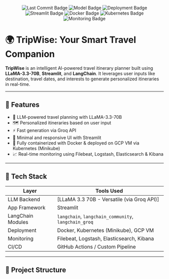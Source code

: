 <p align="center">
  <img src="https://img.shields.io/github/last-commit/aimldinesh/TripWise" alt="Last Commit Badge">
  <img src="https://img.shields.io/badge/LLM-LLaMA_3.3_70B_versatile-blueviolet" alt="Model Badge">
  <img src="https://img.shields.io/badge/deployed-GCP-green" alt="Deployment Badge">
  <img src="https://img.shields.io/badge/Made%20with-Streamlit-orange" alt="Streamlit Badge">
  <img src="https://img.shields.io/badge/Docker-Containerized-blue" alt="Docker Badge">
  <img src="https://img.shields.io/badge/Kubernetes-Minikube-326ce5" alt="Kubernetes Badge">
  <img src="https://img.shields.io/badge/Monitoring-ELK%20Stack-yellow" alt="Monitoring Badge">
</p>

# 🌍 TripWise: Your Smart Travel Companion

**TripWise** is an intelligent AI-powered travel itinerary planner built using **LLaMA-3.3-70B**, **Streamlit**, and **LangChain**. It leverages user inputs like destination, travel dates, and interests to generate personalized itineraries in real-time.

---

## 📌 Features

- 🧠 LLM-powered travel planning with LLaMA-3.3-70B
- 🗺️ Personalized itineraries based on user input
- ⚡ Fast generation via Groq API
- 🎯 Minimal and responsive UI with Streamlit
- 🚀 Fully containerized with Docker & deployed on GCP VM via Kubernetes (Minikube)
- 📈 Real-time monitoring using Filebeat, Logstash, Elasticsearch & Kibana

---

## 🧠 Tech Stack

| Layer              | Tools Used                                                   |
|-------------------|---------------------------------------------------------------|
| LLM Backend        | [LLaMA 3.3 70B - Versatile (via Groq API)]                   |
| App Framework      | Streamlit                                                    |
| LangChain Modules  | `langchain`, `langchain_community`, `langchain_groq`         |
| Deployment         | Docker, Kubernetes (Minikube), GCP VM                        |
| Monitoring         | Filebeat, Logstash, Elasticsearch, Kibana                    |
| CI/CD              | GitHub Actions / Custom Pipeline                             |

---

## 🧱 Project Structure

